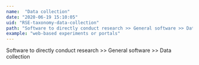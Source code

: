 ```yaml
---
name:  "Data collection"
date: "2020-06-19 15:10:05"
uid: "RSE-taxonomy-data-collection"
path: "Software to directly conduct research >> General software >> Data collection"
example: "web-based experiments or portals" 
---
```


Software to directly conduct research >> General software >> Data collection